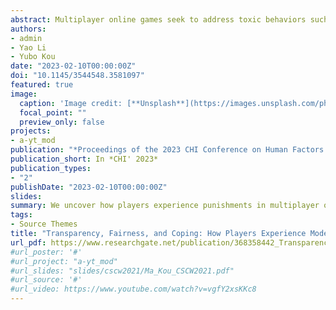 ```yaml
---
abstract: Multiplayer online games seek to address toxic behaviors such as trolling and griefing through behavior moderation, where penalties such as chat restriction or account suspension are issued against toxic players in the hope that punishments create a teachable moment for punished players to reflect and improve future behavior. While punishments impact player experience (PX) in profound ways, little is known regarding how players experience behavior moderation. In this study, we conducted a survey of 291 players to understand their experiences with punishments in online multiplayer games. Through several statistical analyses, we found that moderation explanation plays a critical role in improving players’ perceived transparency and fairness of moderation; and these perceptions significantly affect what players do after punishments. We discuss moderation experience as an important facet of PX, bridge the game and moderation literature, and provide design implications for behavior moderation in multiplayer online games.
authors:
- admin
- Yao Li
- Yubo Kou
date: "2023-02-10T00:00:00Z"
doi: "10.1145/3544548.3581097"
featured: true
image:
  caption: 'Image credit: [**Unsplash**](https://images.unsplash.com/photo-1655715591367-9afcb73c295f?ixlib=rb-4.0.3&ixid=MnwxMjA3fDB8MHxwaG90by1wYWdlfHx8fGVufDB8fHx8&auto=format&fit=crop&w=1470&q=80)'
  focal_point: ""
  preview_only: false
projects:
- a-yt_mod
publication: "*Proceedings of the 2023 CHI Conference on Human Factors in Computing Systems*, CHI ’23"
publication_short: In *CHI' 2023*
publication_types:
- "2"
publishDate: "2023-02-10T00:00:00Z"
slides: 
summary: We uncover how players experience punishments in multiplayer online game and how to improve punishment design.
tags:
- Source Themes
title: "Transparency, Fairness, and Coping: How Players Experience Moderation in Multiplayer Online Games"
url_pdf: https://www.researchgate.net/publication/368358442_Transparency_Fairness_and_Coping_How_Players_Experience_Moderation_in_Multiplayer_Online_Games
#url_poster: '#'
#url_project: "a-yt_mod"
#url_slides: "slides/cscw2021/Ma_Kou_CSCW2021.pdf"
#url_source: '#'
#url_video: https://www.youtube.com/watch?v=vgfY2xsKKc8
---
```




